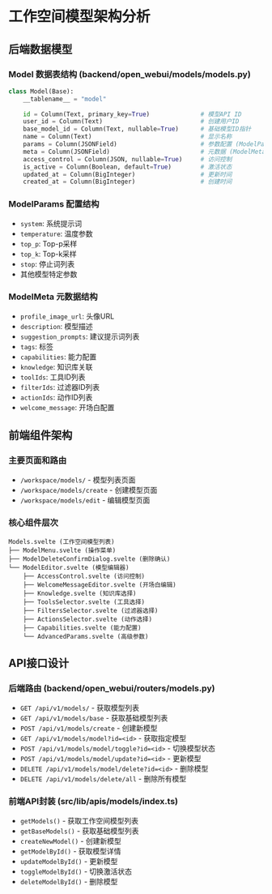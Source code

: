 # 工作空间模型架构分析

## 后端数据模型

### Model 数据表结构 (backend/open_webui/models/models.py)
```python
class Model(Base):
    __tablename__ = "model"
    
    id = Column(Text, primary_key=True)              # 模型API ID
    user_id = Column(Text)                           # 创建用户ID
    base_model_id = Column(Text, nullable=True)      # 基础模型ID指针
    name = Column(Text)                              # 显示名称
    params = Column(JSONField)                       # 参数配置 (ModelParams)
    meta = Column(JSONField)                         # 元数据 (ModelMeta)
    access_control = Column(JSON, nullable=True)     # 访问控制
    is_active = Column(Boolean, default=True)        # 激活状态
    updated_at = Column(BigInteger)                  # 更新时间
    created_at = Column(BigInteger)                  # 创建时间
```

### ModelParams 配置结构
- `system`: 系统提示词
- `temperature`: 温度参数
- `top_p`: Top-p采样
- `top_k`: Top-k采样
- `stop`: 停止词列表
- 其他模型特定参数

### ModelMeta 元数据结构
- `profile_image_url`: 头像URL
- `description`: 模型描述
- `suggestion_prompts`: 建议提示词列表
- `tags`: 标签
- `capabilities`: 能力配置
- `knowledge`: 知识库关联
- `toolIds`: 工具ID列表
- `filterIds`: 过滤器ID列表
- `actionIds`: 动作ID列表
- `welcome_message`: 开场白配置

## 前端组件架构

### 主要页面和路由
- `/workspace/models/` - 模型列表页面
- `/workspace/models/create` - 创建模型页面
- `/workspace/models/edit` - 编辑模型页面

### 核心组件层次
```
Models.svelte (工作空间模型列表)
├── ModelMenu.svelte (操作菜单)
├── ModelDeleteConfirmDialog.svelte (删除确认)
└── ModelEditor.svelte (模型编辑器)
    ├── AccessControl.svelte (访问控制)
    ├── WelcomeMessageEditor.svelte (开场白编辑)
    ├── Knowledge.svelte (知识库选择)
    ├── ToolsSelector.svelte (工具选择)
    ├── FiltersSelector.svelte (过滤器选择)
    ├── ActionsSelector.svelte (动作选择)
    ├── Capabilities.svelte (能力配置)
    └── AdvancedParams.svelte (高级参数)
```

## API接口设计

### 后端路由 (backend/open_webui/routers/models.py)
- `GET /api/v1/models/` - 获取模型列表
- `GET /api/v1/models/base` - 获取基础模型列表
- `POST /api/v1/models/create` - 创建新模型
- `GET /api/v1/models/model?id=<id>` - 获取指定模型
- `POST /api/v1/models/model/toggle?id=<id>` - 切换模型状态
- `POST /api/v1/models/model/update?id=<id>` - 更新模型
- `DELETE /api/v1/models/model/delete?id=<id>` - 删除模型
- `DELETE /api/v1/models/delete/all` - 删除所有模型

### 前端API封装 (src/lib/apis/models/index.ts)
- `getModels()` - 获取工作空间模型列表
- `getBaseModels()` - 获取基础模型列表
- `createNewModel()` - 创建新模型
- `getModelById()` - 获取模型详情
- `updateModelById()` - 更新模型
- `toggleModelById()` - 切换激活状态
- `deleteModelById()` - 删除模型